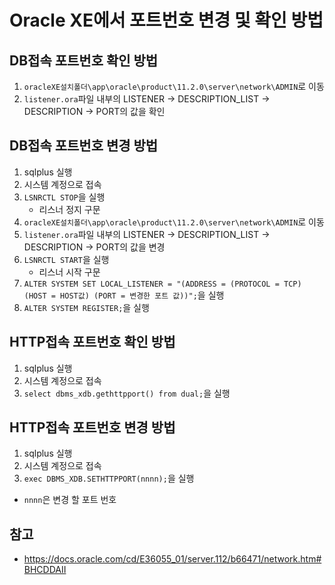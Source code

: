 # Oracle XE에서 포트번호 변경 및 확인 방법

## DB접속 포트번호 확인 방법

1. `oracleXE설치폴더\app\oracle\product\11.2.0\server\network\ADMIN`로 이동
1. `listener.ora`파일 내부의 LISTENER -> DESCRIPTION_LIST -> DESCRIPTION -> PORT의 값을 확인

## DB접속 포트번호 변경 방법

1. sqlplus 실행
2. 시스템 계정으로 접속
3. `LSNRCTL STOP`을 실행
   - 리스너 정지 구문
4. `oracleXE설치폴더\app\oracle\product\11.2.0\server\network\ADMIN`로 이동
5. `listener.ora`파일 내부의 LISTENER -> DESCRIPTION_LIST -> DESCRIPTION -> PORT의 값을 변경
6. `LSNRCTL START`을 실행
   - 리스너 시작 구문
7. `ALTER SYSTEM SET LOCAL_LISTENER = "(ADDRESS = (PROTOCOL = TCP) (HOST = HOST값) (PORT = 변경한 포트 값))";`을 실행
8. `ALTER SYSTEM REGISTER;`을 실행

## HTTP접속 포트번호 확인 방법

1. sqlplus 실행
1. 시스템 계정으로 접속
1. `select dbms_xdb.gethttpport() from dual;`을 실행

## HTTP접속 포트번호 변경 방법

1. sqlplus 실행
1. 시스템 계정으로 접속
1. `exec DBMS_XDB.SETHTTPPORT(nnnn);`을 실행
  - `nnnn`은 변경 할 포트 번호

## 참고

- https://docs.oracle.com/cd/E36055_01/server.112/b66471/network.htm#BHCDDAII